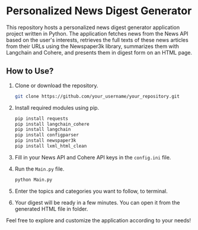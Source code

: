 # Personalized News Digest Generator

This repository hosts a personalized news digest generator application project written in Python. The application fetches news from the News API based on the user's interests, retrieves the full texts of these news articles from their URLs using the Newspaper3k library, summarizes them with Langchain and Cohere, and presents them in digest form on an HTML page.

## How to Use?

1. Clone or download the repository.
   
   ```bash
   git clone https://github.com/your_username/your_repository.git
   ```

2. Install required modules using pip.
   
   ```bash
   pip install requests
   pip install langchain_cohere
   pip install langchain
   pip install configparser
   pip install newspaper3k
   pip install lxml_html_clean
   ```

3. Fill in your News API and Cohere API keys in the `config.ini` file.

4. Run the `Main.py` file.
   
   ```bash
   python Main.py
   ```

5. Enter the topics and categories you want to follow, to terminal.

6. Your digest will be ready in a few minutes. You can open it from the generated HTML file in folder.
   
Feel free to explore and customize the application according to your needs!
